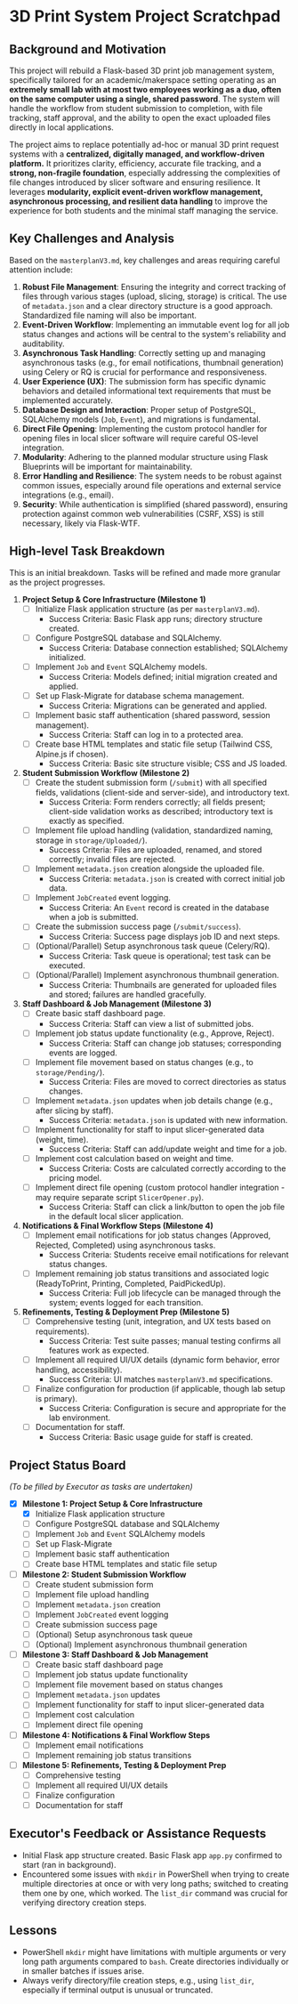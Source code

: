 # 3D Print System Project Scratchpad

## Background and Motivation

This project will rebuild a Flask-based 3D print job management system, specifically tailored for an academic/makerspace setting operating as an **extremely small lab with at most two employees working as a duo, often on the same computer using a single, shared password**. The system will handle the workflow from student submission to completion, with file tracking, staff approval, and the ability to open the exact uploaded files directly in local applications.

The project aims to replace potentially ad-hoc or manual 3D print request systems with a **centralized, digitally managed, and workflow-driven platform.** It prioritizes clarity, efficiency, accurate file tracking, and a **strong, non-fragile foundation**, especially addressing the complexities of file changes introduced by slicer software and ensuring resilience. It leverages **modularity, explicit event-driven workflow management, asynchronous processing, and resilient data handling** to improve the experience for both students and the minimal staff managing the service.

## Key Challenges and Analysis

Based on the `masterplanV3.md`, key challenges and areas requiring careful attention include:

1.  **Robust File Management**: Ensuring the integrity and correct tracking of files through various stages (upload, slicing, storage) is critical. The use of `metadata.json` and a clear directory structure is a good approach. Standardized file naming will also be important.
2.  **Event-Driven Workflow**: Implementing an immutable event log for all job status changes and actions will be central to the system's reliability and auditability.
3.  **Asynchronous Task Handling**: Correctly setting up and managing asynchronous tasks (e.g., for email notifications, thumbnail generation) using Celery or RQ is crucial for performance and responsiveness.
4.  **User Experience (UX)**: The submission form has specific dynamic behaviors and detailed informational text requirements that must be implemented accurately.
5.  **Database Design and Interaction**: Proper setup of PostgreSQL, SQLAlchemy models (`Job`, `Event`), and migrations is fundamental.
6.  **Direct File Opening**: Implementing the custom protocol handler for opening files in local slicer software will require careful OS-level integration.
7.  **Modularity**: Adhering to the planned modular structure using Flask Blueprints will be important for maintainability.
8.  **Error Handling and Resilience**: The system needs to be robust against common issues, especially around file operations and external service integrations (e.g., email).
9.  **Security**: While authentication is simplified (shared password), ensuring protection against common web vulnerabilities (CSRF, XSS) is still necessary, likely via Flask-WTF.

## High-level Task Breakdown

This is an initial breakdown. Tasks will be refined and made more granular as the project progresses.

1.  **Project Setup & Core Infrastructure (Milestone 1)**
    *   [ ] Initialize Flask application structure (as per `masterplanV3.md`).
        *   Success Criteria: Basic Flask app runs; directory structure created.
    *   [ ] Configure PostgreSQL database and SQLAlchemy.
        *   Success Criteria: Database connection established; SQLAlchemy initialized.
    *   [ ] Implement `Job` and `Event` SQLAlchemy models.
        *   Success Criteria: Models defined; initial migration created and applied.
    *   [ ] Set up Flask-Migrate for database schema management.
        *   Success Criteria: Migrations can be generated and applied.
    *   [ ] Implement basic staff authentication (shared password, session management).
        *   Success Criteria: Staff can log in to a protected area.
    *   [ ] Create base HTML templates and static file setup (Tailwind CSS, Alpine.js if chosen).
        *   Success Criteria: Basic site structure visible; CSS and JS loaded.

2.  **Student Submission Workflow (Milestone 2)**
    *   [ ] Create the student submission form (`/submit`) with all specified fields, validations (client-side and server-side), and introductory text.
        *   Success Criteria: Form renders correctly; all fields present; client-side validation works as described; introductory text is exactly as specified.
    *   [ ] Implement file upload handling (validation, standardized naming, storage in `storage/Uploaded/`).
        *   Success Criteria: Files are uploaded, renamed, and stored correctly; invalid files are rejected.
    *   [ ] Implement `metadata.json` creation alongside the uploaded file.
        *   Success Criteria: `metadata.json` is created with correct initial job data.
    *   [ ] Implement `JobCreated` event logging.
        *   Success Criteria: An `Event` record is created in the database when a job is submitted.
    *   [ ] Create the submission success page (`/submit/success`).
        *   Success Criteria: Success page displays job ID and next steps.
    *   [ ] (Optional/Parallel) Setup asynchronous task queue (Celery/RQ).
        *   Success Criteria: Task queue is operational; test task can be executed.
    *   [ ] (Optional/Parallel) Implement asynchronous thumbnail generation.
        *   Success Criteria: Thumbnails are generated for uploaded files and stored; failures are handled gracefully.

3.  **Staff Dashboard & Job Management (Milestone 3)**
    *   [ ] Create basic staff dashboard page.
        *   Success Criteria: Staff can view a list of submitted jobs.
    *   [ ] Implement job status update functionality (e.g., Approve, Reject).
        *   Success Criteria: Staff can change job statuses; corresponding events are logged.
    *   [ ] Implement file movement based on status changes (e.g., to `storage/Pending/`).
        *   Success Criteria: Files are moved to correct directories as status changes.
    *   [ ] Implement `metadata.json` updates when job details change (e.g., after slicing by staff).
        *   Success Criteria: `metadata.json` is updated with new information.
    *   [ ] Implement functionality for staff to input slicer-generated data (weight, time).
        *   Success Criteria: Staff can add/update weight and time for a job.
    *   [ ] Implement cost calculation based on weight and time.
        *   Success Criteria: Costs are calculated correctly according to the pricing model.
    *   [ ] Implement direct file opening (custom protocol handler integration - may require separate script `SlicerOpener.py`).
        *   Success Criteria: Staff can click a link/button to open the job file in the default local slicer application.

4.  **Notifications & Final Workflow Steps (Milestone 4)**
    *   [ ] Implement email notifications for job status changes (Approved, Rejected, Completed) using asynchronous tasks.
        *   Success Criteria: Students receive email notifications for relevant status changes.
    *   [ ] Implement remaining job status transitions and associated logic (ReadyToPrint, Printing, Completed, PaidPickedUp).
        *   Success Criteria: Full job lifecycle can be managed through the system; events logged for each transition.

5.  **Refinements, Testing & Deployment Prep (Milestone 5)**
    *   [ ] Comprehensive testing (unit, integration, and UX tests based on requirements).
        *   Success Criteria: Test suite passes; manual testing confirms all features work as expected.
    *   [ ] Implement all required UI/UX details (dynamic form behavior, error handling, accessibility).
        *   Success Criteria: UI matches `masterplanV3.md` specifications.
    *   [ ] Finalize configuration for production (if applicable, though lab setup is primary).
        *   Success Criteria: Configuration is secure and appropriate for the lab environment.
    *   [ ] Documentation for staff.
        *   Success Criteria: Basic usage guide for staff is created.

## Project Status Board

*(To be filled by Executor as tasks are undertaken)*

*   [x] **Milestone 1: Project Setup & Core Infrastructure**
    *   [x] Initialize Flask application structure
    *   [ ] Configure PostgreSQL database and SQLAlchemy
    *   [ ] Implement `Job` and `Event` SQLAlchemy models
    *   [ ] Set up Flask-Migrate
    *   [ ] Implement basic staff authentication
    *   [ ] Create base HTML templates and static file setup
*   [ ] **Milestone 2: Student Submission Workflow**
    *   [ ] Create student submission form
    *   [ ] Implement file upload handling
    *   [ ] Implement `metadata.json` creation
    *   [ ] Implement `JobCreated` event logging
    *   [ ] Create submission success page
    *   [ ] (Optional) Setup asynchronous task queue
    *   [ ] (Optional) Implement asynchronous thumbnail generation
*   [ ] **Milestone 3: Staff Dashboard & Job Management**
    *   [ ] Create basic staff dashboard page
    *   [ ] Implement job status update functionality
    *   [ ] Implement file movement based on status changes
    *   [ ] Implement `metadata.json` updates
    *   [ ] Implement functionality for staff to input slicer-generated data
    *   [ ] Implement cost calculation
    *   [ ] Implement direct file opening
*   [ ] **Milestone 4: Notifications & Final Workflow Steps**
    *   [ ] Implement email notifications
    *   [ ] Implement remaining job status transitions
*   [ ] **Milestone 5: Refinements, Testing & Deployment Prep**
    *   [ ] Comprehensive testing
    *   [ ] Implement all required UI/UX details
    *   [ ] Finalize configuration
    *   [ ] Documentation for staff

## Executor's Feedback or Assistance Requests

*   Initial Flask app structure created. Basic Flask app `app.py` confirmed to start (ran in background).
*   Encountered some issues with `mkdir` in PowerShell when trying to create multiple directories at once or with very long paths; switched to creating them one by one, which worked. The `list_dir` command was crucial for verifying directory creation steps.

## Lessons

*   PowerShell `mkdir` might have limitations with multiple arguments or very long path arguments compared to `bash`. Create directories individually or in smaller batches if issues arise.
*   Always verify directory/file creation steps, e.g., using `list_dir`, especially if terminal output is unusual or truncated. 